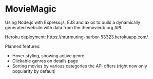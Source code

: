 # MovieMagic
Using Node.js with Express.js, EJS and axios to build a dynamically generated website with data from the themoviedb.org API.

Heroku deployment: https://murmuring-harbor-53323.herokuapp.com/

Planned features:
- Hover styling, showing active genre
- Clickable genres on details page
- Sorting movies by various categories the API offers (right now only popularity by default)
